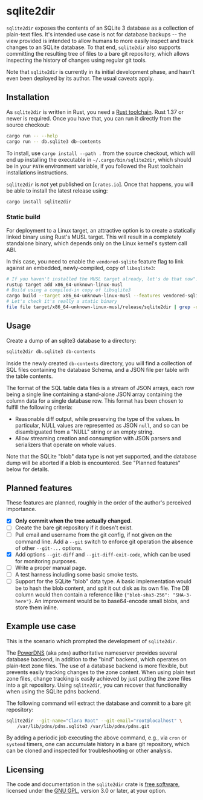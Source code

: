 # sqlite2dir

`sqlite2dir` exposes the contents of an SQLite 3 database as a
collection of plain-text files. It's intended use case is not for
database backups -- the view provided is intended to allow humans to
more easily inspect and track changes to an SQLite database. To that
end, `sqlite2dir` also supports committing the resulting tree of files
to a bare git repository, which allows inspecting the history of
changes using regular git tools.

Note that `sqlite2dir` is currently in its initial development phase,
and hasn't even been deployed by its author. The usual caveats apply.

## Installation

As `sqlite2dir` is written in Rust, you need a [Rust toolchain]. Rust
1.37 or newer is required. Once you have that, you can run it directly
from the source checkout:

```sh
cargo run -- --help
cargo run -- db.sqlite3 db-contents
```

To install, use `cargo install --path .` from the source checkout,
which will end up installing the executable in
`~/.cargo/bin/sqlite2dir`, which should be in your `PATH` environment
variable, if you followed the Rust toolchain installations
instructions.

`sqlite2dir` is *not* yet published on [`crates.io`]. Once that happens,
you will be able to install the latest release using:

```sh
cargo install sqlite2dir
```

### Static build

For deployment to a Linux target, an attractive option is to create a
statically linked binary using Rust's MUSL target. This will result in
a completely standalone binary, which depends only on the Linux
kernel's system call ABI.

In this case, you need to enable the `vendored-sqlite` feature flag to
link against an embedded, newly-compiled, copy of `libsqlite3`:

```sh
# If you haven't installed the MUSL target already, let's do that now":
rustup target add x86_64-unknown-linux-musl
# Build using a compiled-in copy of libsqlite3
cargo build --target x86_64-unknown-linux-musl --features vendored-sqlite --release
# Let's check it's really a static binary
file file target/x86_64-unknown-linux-musl/release/sqlite2dir | grep -q 'statically linked' || echo "nope"
```

## Usage

Create a dump of an sqlite3 database to a directory:

```sh
sqlite2dir db.sqlite3 db-contents
```

Inside the newly created `db-contents` directory, you will find a
collection of SQL files containing the database Schema, and a JSON
file per table with the table contents.

The format of the SQL table data files is a stream of JSON arrays,
each row being a single line containing a stand-alone JSON array
containing the column data for a single database row. This format has
been chosen to fulfill the following criteria:

- Reasonable diff output, while preserving the type of the values. In
  particular, NULL values are represented as JSON `null`, and so can
  be disambiguated from a "NULL" string or an empty string.
- Allow streaming creation and consumption with JSON parsers and
  serializers that operate on whole values.

Note that the SQLite "blob" data type is not yet supported, and the
database dump will be aborted if a blob is encountered. See "Planned
features" below for details.

## Planned features

These features are planned, roughly in the order of the author's
perceived importance.

- [X] **Only commit when the tree actually changed**.
- [ ] Create the bare git repository if it doesn't exist.
- [ ] Pull email and username from the git config, if not given on the
      command line. Add a `--git` switch to enforce git operation the
      absence of other `--git-...` options.
- [X] Add options `--git-diff` and `--git-diff-exit-code`, which can
      be used for monitoring purposes.
- [ ] Write a proper manual page.
- [ ] A test harness including some basic smoke tests.
- [ ] Support for the SQLite "blob" data type. A basic implementation
      would be to hash the blob content, and spit it out disk as its
      own file. The DB column would then contain a reference like
      `{"blob-sha3-256": "SHA-3-here"}`. An improvement would be to
      base64-encode small blobs, and store them inline.

## Example use case

This is the scenario which prompted the development of `sqlite2dir`.

The [PowerDNS] (aka `pdns`) authoritative nameserver
provides several database backend, in addition to the "bind" backend,
which operates on plain-text zone files. The use of a database backend
is more flexible, but prevents easily tracking changes to the zone
content. When using plain text zone files, change tracking is easily
achieved by just putting the zone files into a git repository. Using
`sqlite2dir`, you can recover that functionality when using the SQLite
pdns backend.

The following command will extract the database and commit to a bare
git repository:

```sh
sqlite2dir --git-name="Clara Root" --git-email="root@localhost" \
    /var/lib/pdns/pdns.sqlite3 /var/lib/pdns/pdns.git
```

By adding a periodic job executing the above command, e.g., via `cron`
or `systemd` timers, one can accumulate history in a bare git
repository, which can be cloned and inspected for troubleshooting or
other analysis.

## Licensing

The code and documentation in the `sqlite2dir` crate is [free
software](https://www.gnu.org/philosophy/free-sw.html), licensed under
the [GNU GPL](./LICENSE), version 3.0 or later, at your option.

[Rust toolchain]: https://www.rust-lang.org/tools/install
[PowerDNS]: https://www.powerdns.com/
[crates.io]: https://crates.io/
